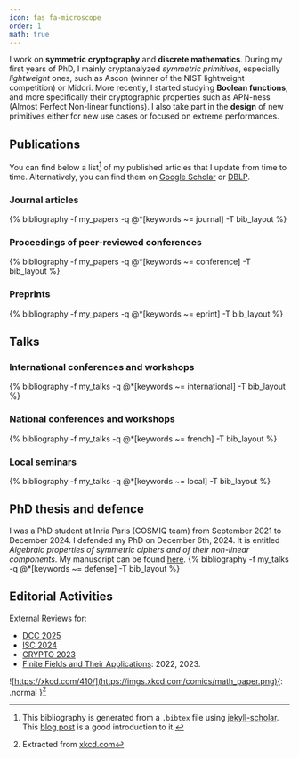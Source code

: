 ```yaml
---
icon: fas fa-microscope
order: 1
math: true
---
```


I work on **symmetric cryptography** and **discrete mathematics**.
During my first years of PhD, I mainly cryptanalyzed *symmetric primitives*, especially *lightweight* ones, such as $\mathsf{Ascon}$ (winner of the NIST lightweight competition) or $\mathsf{Midori}$. More recently, I started studying **Boolean functions**, and more specifically their cryptographic properties such as APN-ness (Almost Perfect Non-linear functions). I also take part in the **design** of new primitives either for new use cases or focused on extreme performances.

## Publications
You can find below a list[^jekyllscholar] of my published articles that I update from time to time. Alternatively, you can find them on [Google Scholar](https://scholar.google.com/citations?user=UyENXP0AAAAJ) or [DBLP](https://dblp.uni-trier.de/pid/337/2519.html). 

### Journal articles

{% bibliography -f my_papers -q @*[keywords ~= journal]  -T bib_layout %}

### Proceedings of peer-reviewed conferences

{% bibliography -f my_papers -q @*[keywords ~= conference] -T bib_layout %}


### Preprints
{% bibliography -f my_papers -q @*[keywords ~= eprint] -T bib_layout %}


## Talks

### International conferences and workshops
{% bibliography -f my_talks -q @*[keywords ~= international] -T bib_layout %}

### National conferences and workshops
{% bibliography -f my_talks -q @*[keywords ~= french] -T bib_layout %}


### Local seminars
{% bibliography -f my_talks -q @*[keywords ~= local] -T bib_layout %}

## PhD thesis and defence
I was a PhD student at Inria Paris (COSMIQ team) from September 2021 to December 2024.
I defended my PhD on December 6th, 2024. It is entitled *Algebraic properties of symmetric ciphers and of their non-linear components*.
My manuscript can be found [here](../assets/pdf/thesis_baudrin_jules.pdf).
{% bibliography -f my_talks -q @*[keywords ~= defense] -T bib_layout %}


## Editorial Activities
External Reviews for:
- [DCC 2025](https://link.springer.com/journal/10623)
- [ISC 2024](https://isc24.cs.gmu.edu/)
- [CRYPTO 2023](https://crypto.iacr.org/2023/)
- [Finite Fields and Their Applications](https://www.sciencedirect.com/journal/finite-fields-and-their-applications): 2022, 2023.

![https://xkcd.com/410/](https://imgs.xkcd.com/comics/math_paper.png){: .normal }[^img]

[^jekyllscholar]: This bibliography is generated from a ```.bibtex``` file using [jekyll-scholar](https://github.com/inukshuk/jekyll-scholar). This [blog post](https://pascalpoizat.github.io/blog/posts/2016/02/01/jekyll-and-bibtex/) is a good introduction to it.
[^img]: Extracted from [xkcd.com](https://xkcd.com/410/)